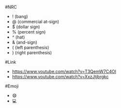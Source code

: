 #NRC
- ! (bang)
- @ (commercial at-sign)
- $ (dollar sign)
- % (percent sign)
- ^ (hat)
- & (and-sign)
- ( (left parenthesis)
- ) (right parenthesis)

#Link
- https://www.youtube.com/watch?v=T3QemW7C4OI
- https://www.youtube.com/watch?v=XxzJtjbrgkc

#Emoji
- :smile:
- :computer:
